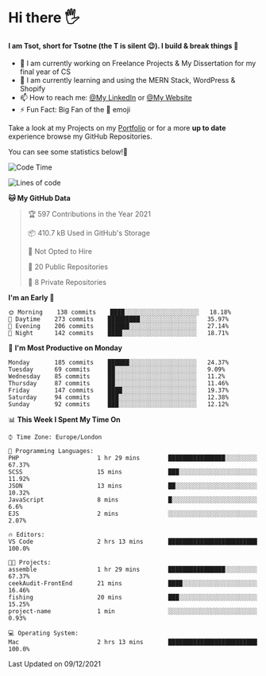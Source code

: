 # Hi there :raised_hand_with_fingers_splayed:
#### I am Tsot, short for Tsotne (the T is silent :wink:). I build & break things :space_invader:
- :telescope: I am currently working on Freelance Projects & My Dissertation for my final year of CS
- :seedling: I am currently learning and using the MERN Stack, WordPress & Shopify
- :mailbox: How to reach me: [@My LinkedIn](https://www.linkedin.com/in/tsotne-gvadzabia/) or [@My Website](https://tsotnegvadzabia.me/contact)
- :zap: Fun Fact: Big Fan of the :space_invader: emoji

Take a look at my Projects on my [Portfolio](https://tsotne.co.uk/) or for a more **up to date** experience browse my GitHub Repositories.

You can see some statistics below!:space_invader:
<!--START_SECTION:waka-->
![Code Time](http://img.shields.io/badge/Code%20Time-483%20hrs%2010%20mins-blue)

![Lines of code](https://img.shields.io/badge/From%20Hello%20World%20I%27ve%20Written-2%20Million%20lines%20of%20code-blue)

**🐱 My GitHub Data** 

> 🏆 597 Contributions in the Year 2021
 > 
> 📦 410.7 kB Used in GitHub's Storage 
 > 
> 🚫 Not Opted to Hire
 > 
> 📜 20 Public Repositories 
 > 
> 🔑 8 Private Repositories  
 > 
**I'm an Early 🐤** 

```text
🌞 Morning    138 commits    ████░░░░░░░░░░░░░░░░░░░░░   18.18% 
🌆 Daytime    273 commits    █████████░░░░░░░░░░░░░░░░   35.97% 
🌃 Evening    206 commits    ██████░░░░░░░░░░░░░░░░░░░   27.14% 
🌙 Night      142 commits    ████░░░░░░░░░░░░░░░░░░░░░   18.71%

```
📅 **I'm Most Productive on Monday** 

```text
Monday       185 commits    ██████░░░░░░░░░░░░░░░░░░░   24.37% 
Tuesday      69 commits     ██░░░░░░░░░░░░░░░░░░░░░░░   9.09% 
Wednesday    85 commits     ██░░░░░░░░░░░░░░░░░░░░░░░   11.2% 
Thursday     87 commits     ██░░░░░░░░░░░░░░░░░░░░░░░   11.46% 
Friday       147 commits    ████░░░░░░░░░░░░░░░░░░░░░   19.37% 
Saturday     94 commits     ███░░░░░░░░░░░░░░░░░░░░░░   12.38% 
Sunday       92 commits     ███░░░░░░░░░░░░░░░░░░░░░░   12.12%

```


📊 **This Week I Spent My Time On** 

```text
⌚︎ Time Zone: Europe/London

💬 Programming Languages: 
PHP                      1 hr 29 mins        ████████████████░░░░░░░░░   67.37% 
SCSS                     15 mins             ███░░░░░░░░░░░░░░░░░░░░░░   11.92% 
JSON                     13 mins             ██░░░░░░░░░░░░░░░░░░░░░░░   10.32% 
JavaScript               8 mins              █░░░░░░░░░░░░░░░░░░░░░░░░   6.6% 
EJS                      2 mins              ░░░░░░░░░░░░░░░░░░░░░░░░░   2.07%

🔥 Editors: 
VS Code                  2 hrs 13 mins       █████████████████████████   100.0%

🐱‍💻 Projects: 
assemble                 1 hr 29 mins        ████████████████░░░░░░░░░   67.37% 
ceekAudit-FrontEnd       21 mins             ████░░░░░░░░░░░░░░░░░░░░░   16.46% 
fishing                  20 mins             ███░░░░░░░░░░░░░░░░░░░░░░   15.25% 
project-name             1 min               ░░░░░░░░░░░░░░░░░░░░░░░░░   0.93%

💻 Operating System: 
Mac                      2 hrs 13 mins       █████████████████████████   100.0%

```


 Last Updated on 09/12/2021
<!--END_SECTION:waka-->
